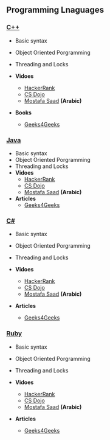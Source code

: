 ## Programming Lnaguages
### [C++](https://github.com/Abdelrhman-Samir-99/Preparation-Library/blob/main/Programming%20Languages/Programming%20Languages/C%2B%2B/C%2B%2B.md)
+ Basic syntax
+ Object Oriented Porgramming
+ Threading and Locks

+ **Vidoes**
  + [HackerRank](https://www.youtube.com/watch?v=njTh_OwMljA&ab_channel=HackerRank)
  + [CS Dojo](https://www.youtube.com/watch?v=WwfhLC16bis)
  + [Mostafa Saad](https://www.youtube.com/watch?v=e6zJaMxzciA&t=571s) **(Arabic)**
+ **Books**
  + [Geeks4Geeks](https://www.geeksforgeeks.org/data-structures/linked-list/#singlyLinkedList)

### [Java](https://github.com/Abdelrhman-Samir-99/Preparation-Library/blob/main/Programming%20Languages/Programming%20Languages/Java/Java.md)
+ Basic syntax
+ Object Oriented Porgramming
+ Threading and Locks
+ **Vidoes**
  + [HackerRank](https://www.youtube.com/watch?v=njTh_OwMljA&ab_channel=HackerRank)
  + [CS Dojo](https://www.youtube.com/watch?v=WwfhLC16bis)
  + [Mostafa Saad](https://www.youtube.com/watch?v=e6zJaMxzciA&t=571s) **(Arabic)**
+ **Articles**
  + [Geeks4Geeks](https://www.geeksforgeeks.org/data-structures/linked-list/#singlyLinkedList)

### [C#](https://github.com/Abdelrhman-Samir-99/Preparation-Library/blob/main/Programming%20Languages/Programming%20Languages/C%23/C%23.md)
+ Basic syntax
+ Object Oriented Porgramming
+ Threading and Locks

+ **Vidoes**
  + [HackerRank](https://www.youtube.com/watch?v=njTh_OwMljA&ab_channel=HackerRank)
  + [CS Dojo](https://www.youtube.com/watch?v=WwfhLC16bis)
  + [Mostafa Saad](https://www.youtube.com/watch?v=e6zJaMxzciA&t=571s) **(Arabic)**
+ **Articles**
  + [Geeks4Geeks](https://www.geeksforgeeks.org/data-structures/linked-list/#singlyLinkedList)

### [Ruby](https://github.com/Abdelrhman-Samir-99/Preparation-Library/blob/main/Programming%20Languages/Programming%20Languages/Ruby/Ruby.md)
+ Basic syntax
+ Object Oriented Porgramming
+ Threading and Locks

+ **Vidoes**
  + [HackerRank](https://www.youtube.com/watch?v=njTh_OwMljA&ab_channel=HackerRank)
  + [CS Dojo](https://www.youtube.com/watch?v=WwfhLC16bis)
  + [Mostafa Saad](https://www.youtube.com/watch?v=e6zJaMxzciA&t=571s) **(Arabic)**
+ **Articles**
  + [Geeks4Geeks](https://www.geeksforgeeks.org/data-structures/linked-list/#singlyLinkedList)
